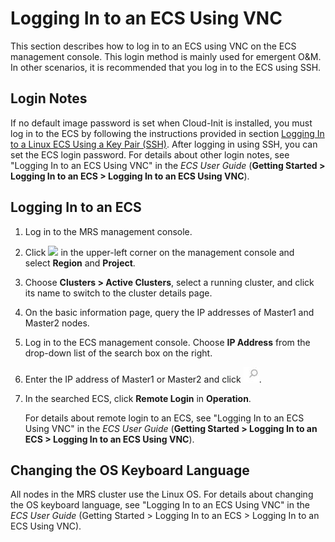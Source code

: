 # Logging In to an ECS Using VNC<a name="EN-US_TOPIC_0125376075"></a>

This section describes how to log in to an ECS using VNC on the ECS management console. This login method is mainly used for emergent O&M. In other scenarios, it is recommended that you log in to the ECS using SSH.

## Login Notes<a name="section3378547181032"></a>

If no default image password is set when Cloud-Init is installed, you must log in to the ECS by following the instructions provided in section  [Logging In to a Linux ECS Using a Key Pair \(SSH\)](logging-in-to-a-linux-ecs-using-a-key-pair-(ssh).md). After logging in using SSH, you can set the ECS login password. For details about other login notes, see "Logging In to an ECS Using VNC" in the _ECS User Guide_ \(**Getting Started \> Logging In to an ECS \> Logging In to an ECS Using VNC**\).

## Logging In to an ECS<a name="section26776515111928"></a>

1.  Log in to the MRS management console.
2.  Click  ![](figures/wwx437827-中软基础平台部-datasight-image-bbfbe22f-2a2d-4e1b-8f10-a7782fd1d3ed-55.png)  in the upper-left corner on the management console and select **Region** and **Project**.
3.  Choose  **Clusters \> Active Clusters**, select a running cluster, and click its name to switch to the cluster details page.
4.  On the basic information page, query the IP addresses of Master1 and Master2 nodes.
5.  Log in to the ECS management console. Choose  **IP Address**  from the drop-down list of the search box on the right.
6.  Enter the IP address of Master1 or Master2 and click  ![](figures/en-us_image_0125375943.jpg).
7.  In the searched ECS, click  **Remote Login**  in  **Operation**.

    For details about remote login to an ECS, see "Logging In to an ECS Using VNC" in the  _ECS User Guide_ \(**Getting Started \> Logging In to an ECS \> Logging In to an ECS Using VNC**\).


## Changing the OS Keyboard Language<a name="section8454625114537"></a>

All nodes in the MRS cluster use the Linux OS. For details about changing the OS keyboard language, see "Logging In to an ECS Using VNC" in the  _ECS User Guide_  \(Getting Started \> Logging In to an ECS \> Logging In to an ECS Using VNC\).

